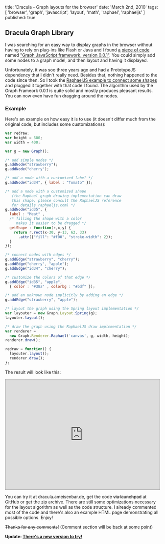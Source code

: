 title: 'Dracula - Graph layouts for the browser'
date: 'March 2nd, 2010'
tags: [ 'browser', 'graph', 'javascript', 'layout', 'math', 'raphael', 'raphaeljs' ]
published: true


## Dracula Graph Library

I was searching for an easy way to display graphs in the browser without having
to rely on plug-ins like Flash or Java and I found <a
href="http://snipplr.com/view/1950/graph-javascript-framework-version-001/">a
piece of code</a> named <a
href="http://ajaxian.com/archives/new-javascriptcanvas-graph-library">"Graph
JavaScript framework, version 0.0.1"</a>. You could simply add some nodes to a
graph model, and then layout and having it displayed.

Unfortunately, it was soo three years ago and had a PrototypeJS dependency that
I didn't really need. Besides that, nothing happened to the code since then. So
I took the <a href="http://raphaeljs.com/graffle.html">RaphaelJS example to
connect some shapes</a> and plugged it together with that code I found. The
algorithm used by the Graph Frameork 0.0.1 is quite solid and mostly produces
pleasant results. You can now even have fun dragging around the nodes.

### Example

Here's an example on how easy it is to use (it doesn't differ much from the
original code, but includes some customizations):

``` js
var redraw;
var height = 300;
var width = 400;

var g = new Graph();

/* add simple nodes */
g.addNode("strawberry");
g.addNode("cherry");

/* add a node with a customized label */
g.addNode("id34", { label : "Tomato" });

/* add a node with a customized shape
   (the Raphael graph drawing implementation can draw
   this shape, please consult the RaphaelJS reference
   for details raphaeljs.com) */
g.addNode("id35", {
  label : "Meat" ,
  /* filling the shape with a color
     makes it easier to be dragged */
  getShape : function(r,x,y) {
    return r.rect(x-30, y-13, 62, 33)
      .attr({"fill": "#f00", "stroke-width": 2});
  }
});

/* connect nodes with edges */
g.addEdge("strawberry", "cherry");
g.addEdge("cherry", "apple");
g.addEdge("id34", "cherry");

/* customize the colors of that edge */
g.addEdge("id35", "apple",
  { color : "#38a" , colorbg : "#bdf" });

/* add an unknown node implicitly by adding an edge */
g.addEdge("strawberry", "apple");

/* layout the graph using the Spring layout implementation */
var layouter = new Graph.Layout.Spring(g);
layouter.layout();

/* draw the graph using the RaphaelJS draw implementation */
var renderer =
  new Graph.Renderer.Raphael('canvas', g, width, height);
renderer.draw();

redraw = function() {
  layouter.layout();
  renderer.draw();
};
```

The result will look like this:

<iframe src="http://dracula.ameisenbar.de/index.html" width="100%" height="360"
style="border:1px solid #888; background-color:white;"></iframe>

You can try it at dracula.ameisenbar.de, get the code <strike>via
launchpad</strike> at GitHub or get the zip archive. There are still some
optimizations necessary for the layout algorithm as well as the code structure.
I already commented most of the code and there's also an example HTML page
demonstrating all possible options. Enjoy!

<strike>Thanks for any comments!</strike> (Comment section will be back at some
point)

<b>Update: <a href="http://www.graphdracula.net">There's a new version to try!</a></b>
